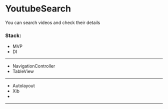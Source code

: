 # YoutubeSearch
You can search videos and check their details
### Stack:
- MVP
- DI
---
- NavigationController
- TableView
---
- Autolayout
- Xib
- 
---

